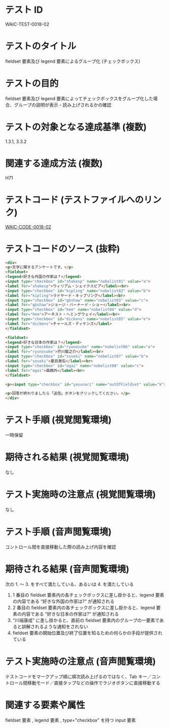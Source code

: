 

# テスト ID
WAIC-TEST-0018-02

# テストのタイトル
fieldset 要素及び legend 要素によるグループ化 (チェックボックス)

# テストの目的
fieldset 要素及び legend 要素によってチェックボックスをグループ化した場合、グループの説明が表示・読み上げされるかの確認

# テストの対象となる達成基準 (複数)
1.3.1, 3.3.2

# 関連する達成方法 (複数)
H71

# テストコード (テストファイルへのリンク)
[WAIC-CODE-0018-02](https://waic.github.io/as_test/WAIC-CODE/WAIC-CODE-0018-02.html)

# テストコードのソース (抜粋)
```html
<div>
<p>文学に関するアンケートです。</p>
<fieldset>
<legend>好きな外国の作家は？</legend>
<input type="checkbox" id="shakesp" name="nobelist01" value="a">
<label for="shakesp">ウィリアム・シェイクスピア</label><br>
<input type="checkbox" id="kipling" name="nobelist02" value="b">
<label for="kipling">ラドヤード・キップリング</label><br>
<input type="checkbox" id="gbshaw" name="nobelist03" value="c">
<label for="gbshaw">ジョージ・バーナード・ショー</label><br>
<input type="checkbox" id="hem" name="nobelist04" value="d">
<label for="hem">アーネスト・ヘミングウェイ</label><br>
<input type="checkbox" id="dickens" name="nobelist05" value="e">
<label for="dickens">チャールズ・ディケンズ</label>
</fieldset>

<fieldset>
<legend>好きな日本の作家は？</legend>
<input type="checkbox" id="ryunosuke" name="nobelist06" value="a">
<label for="ryunosuke">芥川龍之介</label><br>
<input type="checkbox" id="soseki" name="nobelist07" value="b">
<label for="soseki">夏目漱石</label><br>
<input type="checkbox" id="ogai" name="nobelist08" value="c">
<label for="ogai">森鴎外</label><br>
</fieldset>

<p><input type="checkbox" id="yasunari" name="outOfFieldset" value="k"><label for="yasunari">川端康成</label></p>

<p>回答が終わりましたら「送信」ボタンをクリックしてください。</p>
</div>

```
# テスト手順 (視覚閲覧環境)
一時保留

# 期待される結果 (視覚閲覧環境)
なし

# テスト実施時の注意点 (視覚閲覧環境)
なし

# テスト手順 (音声閲覧環境)
コントロール間を直接移動した際の読み上げ内容を確認

# 期待される結果 (音声閲覧環境)
次の 1. 〜 3. をすべて満たしている、あるいは 4. を満たしている
1. 1 番目の fieldset 要素内の各チェックボックスに差し掛かると、legend 要素の内容である “好きな外国の作家は?” が通知される
2. 2 番目の fieldset 要素内の各チェックボックスに差し掛かると、legend 要素の内容である “好きな日本の作家は?” が通知される
3. “川端康成” に差し掛かると、直前の fieldset 要素内のグループの一要素であると誤解されるような通知をされない
4. fieldset 要素の開始位置及び終了位置を知るための何らかの手段が提供されている

# テスト実施時の注意点 (音声閲覧環境)
テストコードをマークアップ順に順次読み上げるのではなく、Tab キー／コントロール間移動モード／直接タップなどの操作でラジオボタンに直接移動する

# 関連する要素や属性
fieldset 要素 , legend 要素 , type="checkbox" を持つ input 要素



